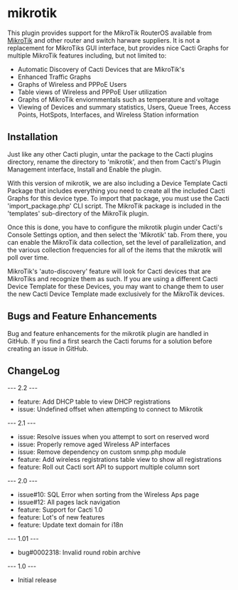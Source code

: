 # mikrotik

This plugin provides support for the MikroTik RouterOS available from [MikroTik](https://microtik.com) and other router and switch harware suppliers.  It is not a replacement for MikroTiks GUI interface, but provides nice Cacti Graphs for multiple MikroTik features including, but not limited to:

* Automatic Discovery of Cacti Devices that are MikroTik's
* Enhanced Traffic Graphs
* Graphs of Wireless and PPPoE Users
* Table views of Wireless and PPPoE User utilization
* Graphs of MikroTik enviornmentals such as temperature and voltage
* Viewing of Devices and summary statistics, Users, Queue Trees, Access Points, HotSpots, Interfaces, and Wireless Station information

## Installation

Just like any other Cacti plugin, untar the package to the Cacti plugins directory, rename the directory to 'mikrotik', and then from Cacti's Plugin Management interface, Install and Enable the plugin.

With this version of mikrotik, we are also including a Device Template Cacti Package that includes everything you need to create all the included Cacti Graphs for this device type.  To import that package, you must use the Cacti 'import_package.php' CLI script.  The MikroTik package is included in the 'templates' sub-directory of the MikroTik plugin.
    
Once this is done, you have to configure the mikrotik plugin under Cacti's Console Settings option, and then select the 'Mikrotik' tab.  From there, you can enable the MikroTik data collection, set the level of parallelization, and the various collection frequencies for all of the items that the mikrotik will poll over time.

MikroTik's 'auto-discovery' feature will look for Cacti devices that are MikroTiks and recognize them as such.  If you are using a different Cacti Device Template for these Devices, you may want to change them to user the new Cacti Device Template made exclusively for the MikroTik devices.

## Bugs and Feature Enhancements
   
Bug and feature enhancements for the mikrotik plugin are handled in GitHub.  If you find a first search the Cacti forums for a solution before creating an issue in GitHub.

## ChangeLog

--- 2.2 ---
* feature: Add DHCP table to view DHCP registrations
* issue: Undefined offset when attempting to connect to Mikrotik

--- 2.1 ---
* issue: Resolve issues when you attempt to sort on reserved word
* issue: Properly remove aged Wireless AP interfaces
* issue: Remove dependency on custom snmp.php module
* feature: Add wireless registrations table view to show all registrations
* feature: Roll out Cacti sort API to support multiple column sort

--- 2.0 ---
* issue#10: SQL Error when sorting from the Wireless Aps page
* issue#12: All pages lack navigation
* feature: Support for Cacti 1.0
* feature: Lot's of new features
* feature: Update text domain for i18n

--- 1.01 ---
* bug#0002318: Invalid round robin archive

--- 1.0 ---
* Initial release
